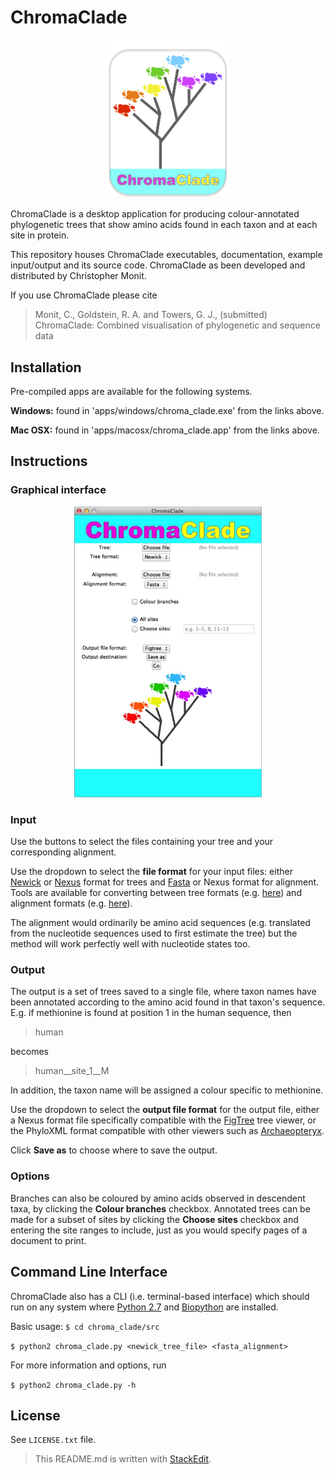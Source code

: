 # ChromaClade

<p align="center">
<img src="docs/logo.jpg" alt="ChromaClade" width="200"/>
</p>

ChromaClade is a desktop application for producing  colour-annotated phylogenetic trees that show amino acids found in each taxon and at each site in protein.

This repository houses ChromaClade executables, documentation, example input/output and its source code. ChromaClade as been developed and distributed by Christopher Monit.

If you use ChromaClade please cite
> Monit, C., Goldstein, R. A. and Towers, G. J., (submitted) ChromaClade: Combined visualisation of phylogenetic and sequence data 


## Installation
Pre-compiled apps are available for the following systems.

**Windows:** found in 'apps/windows/chroma_clade.exe' from the links above.

**Mac OSX:** found in 'apps/macosx/chroma_clade.app' from the links above.

## Instructions
### Graphical interface

<p align="center">
<img src="docs/gui.jpg" alt="GUI" width="300"/>
</p>


### Input
Use the buttons to select the files containing your tree and your corresponding alignment. 

Use the dropdown to select the **file format** for your input files: either [Newick](https://en.wikipedia.org/wiki/Newick_format) or [Nexus](https://en.wikipedia.org/wiki/Nexus_file) format for trees and [Fasta](https://en.wikipedia.org/wiki/FASTA_format) or Nexus format for alignment. Tools are available for converting between tree formats (e.g. [here](http://phylogeny.lirmm.fr/phylo_cgi/data_converter.cgi)) and alignment formats (e.g. [here](https://www.ebi.ac.uk/Tools/sfc/emboss_seqret/)).

The alignment would ordinarily be amino acid sequences (e.g. translated from the nucleotide sequences used to first estimate the tree) but the method will work perfectly well with nucleotide states too. 

### Output

The output is a set of trees saved to a single file, where taxon names have been annotated according to the amino acid found in that taxon's sequence. E.g. if methionine is found at position 1 in the human sequence, then 

> human

becomes

> human__site_1__M

In addition, the taxon name will be assigned a colour specific to methionine.

Use the dropdown to select the **output file format** for the output file, either a Nexus format file specifically compatible with the [FigTree](http://tree.bio.ed.ac.uk/software/figtree/) tree viewer, or the PhyloXML format compatible with other viewers such as [Archaeopteryx](https://sites.google.com/site/cmzmasek/home/software/archaeopteryx).

Click **Save as** to choose where to save the output.


### Options

Branches can also be coloured by amino acids observed in descendent taxa, by clicking the **Colour branches** checkbox. Annotated trees can be made for a subset of sites by clicking the **Choose sites** checkbox and entering the site ranges to include, just as you would specify pages of a document to print.

## Command Line Interface

ChromaClade also has a CLI (i.e. terminal-based interface) which should run on any system where [Python 2.7](https://www.python.org/downloads/) and [Biopython](https://pypi.org/project/biopython/) are installed.

Basic usage:
`$ cd chroma_clade/src`

`$ python2 chroma_clade.py <newick_tree_file> <fasta_alignment>`

For more information and options, run 

`$ python2 chroma_clade.py -h`

## License 

See `LICENSE.txt` file.

> This README.md is written with [StackEdit](https://stackedit.io/).
